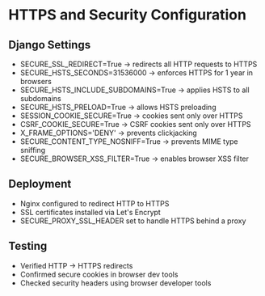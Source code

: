 # HTTPS and Security Configuration

## Django Settings
- SECURE_SSL_REDIRECT=True → redirects all HTTP requests to HTTPS
- SECURE_HSTS_SECONDS=31536000 → enforces HTTPS for 1 year in browsers
- SECURE_HSTS_INCLUDE_SUBDOMAINS=True → applies HSTS to all subdomains
- SECURE_HSTS_PRELOAD=True → allows HSTS preloading
- SESSION_COOKIE_SECURE=True → cookies sent only over HTTPS
- CSRF_COOKIE_SECURE=True → CSRF cookies sent only over HTTPS
- X_FRAME_OPTIONS='DENY' → prevents clickjacking
- SECURE_CONTENT_TYPE_NOSNIFF=True → prevents MIME type sniffing
- SECURE_BROWSER_XSS_FILTER=True → enables browser XSS filter

## Deployment
- Nginx configured to redirect HTTP to HTTPS
- SSL certificates installed via Let's Encrypt
- SECURE_PROXY_SSL_HEADER set to handle HTTPS behind a proxy

## Testing
- Verified HTTP → HTTPS redirects
- Confirmed secure cookies in browser dev tools
- Checked security headers using browser developer tools
